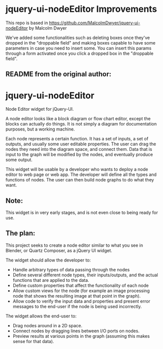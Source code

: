 jquery-ui-nodeEditor Improvements
====================================
This repo is based in https://github.com/MalcolmDwyer/jquery-ui-nodeEditor by Malcolm Dwyer

We've added some functionalities such as deleting boxes once they've dropped in the "droppable field" and making boxes capable to have some parameters in case you need to insert some. You can insert this params through a form activated once you click a dropped box in the "droppable field".

README from the original author: 
--------------------------------------

jquery-ui-nodeEditor
====================

Node Editor widget for jQuery-UI.

A node editor looks like a block diagram or flow chart editor, except the blocks can actually do things.  It is not simply a diagram for documentation purposes, but a working machine.

Each node represents a certain function.  It has a set of inputs, a set of outputs, and usually some user editable properties.  The user can drag the nodes they need into the diagram space, and connect them.  Data that is input to the graph will be modified by the nodes, and eventually produce some output.

This widget will be usable by a developer who wants to deploy a node editor to web page or web app.  The developer will define all the types and functions of nodes. The user can then build node graphs to do what they want.

Note:
------------
This widget is in very early stages, and is not even close to being ready for use.

The plan:
---------
This project seeks to create a node editor similar to what you see in Blender, or Quartz Composer, as a jQuery UI widget.

The widget should allow the developer to:
  * Handle arbitrary types of data passing through the nodes
  * Define several different node types, their inputs/outputs, and the actual functions that are applied to the data.
  * Define custom properties that affect the functionality of each node
  * Allow custom views for the node (for example an image processing node that shows the resulting image at that point in the graph).
  * Allow code to verify the input data and properties and present error messages to the end-user if the node is being used incorrectly.

The widget allows the end-user to:
  * Drag nodes around in a 2D space.
  * Connect nodes by dragging lines between I/O ports on nodes.
  * Preview results at various points in the graph (assuming this makes sense for that data).


